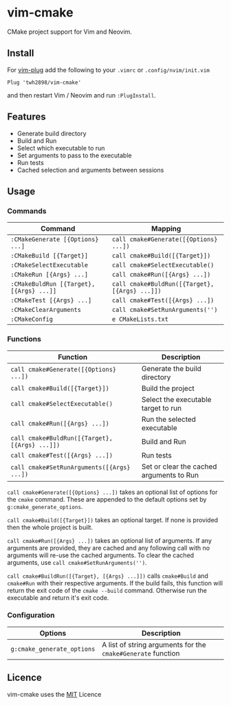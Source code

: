 # vim-cmake

CMake project support for Vim and Neovim.

## Install

For [vim-plug](https://github.com/junegunn/vim-plug) add the following to your
`.vimrc` or `.config/nvim/init.vim`

```vim
Plug 'twh2898/vim-cmake'
```

and then restart Vim / Neovim and run `:PlugInstall`.

## Features

- Generate build directory
- Build and Run
- Select which executable to run
- Set arguments to pass to the executable
- Run tests
- Cached selection and arguments between sessions

## Usage

### Commands

Command                                  | Mapping                                      
-----------------------------------------|----------------------------------------------
`:CMakeGenerate [{Options} ...]`         | `call cmake#Generate([{Options} ...])`        
`:CMakeBuild [{Target}]`                 | `call cmake#Build([{Target}])`                
`:CMakeSelectExecutable`                 | `call cmake#SelectExecutable()`               
`:CMakeRun [{Args} ...]`                 | `call cmake#Run([{Args} ...])`                
`:CMakeBuldRun [{Target}, [{Args} ...]]` | `call cmake#BuldRun([{Target}, [{Args} ...]])`
`:CMakeTest [{Args} ...]`                | `call cmake#Test([{Args} ...])`
`:CMakeClearArguments`                   | `call cmake#SetRunArguments('')`              
`:CMakeConfig`                           | `e CMakeLists.txt`                           

### Functions

Function                                       | Description
-----------------------------------------------|------------
`call cmake#Generate([{Options} ...])`         | Generate the build directory
`call cmake#Build([{Target}])`                 | Build the project
`call cmake#SelectExecutable()`                | Select the executable target to run
`call cmake#Run([{Args} ...])`                 | Run the selected executable
`call cmake#BuldRun([{Target}, [{Args} ...]])` | Build and Run
`call cmake#Test([{Args} ...])`                | Run tests
`call cmake#SetRunArguments([{Args} ...])`     | Set or clear the cached arguments to Run

`call cmake#Generate([{Options} ...])` takes an optional list of options for the
`cmake` command. These are appended to the default options set by
`g:cmake_generate_options`.

`call cmake#Build([{Target}])` takes an optional target. If none is provided
then the whole project is built.

`call cmake#Run([{Args} ...])` takes an optional list of arguments.  If any
arguments are provided, they are cached and any following call with no
arguments will re-use the cached arguments. To clear the cached arguments, use
`call cmake#SetRunArguments('')`.

`call cmake#BuildRun([{Target}, [{Args} ...]])` calls `cmake#Build` and
`cmake#Run` with their respective arguments. If the build fails, this function
will return the exit code of the `cmake --build` command. Otherwise run the
executable and return it's exit code.

### Configuration

Options | Description
--------|------------
`g:cmake_generate_options` | A list of string arguments for the `cmake#Generate` function

## Licence

vim-cmake uses the [MIT](LICENCE) Licence

